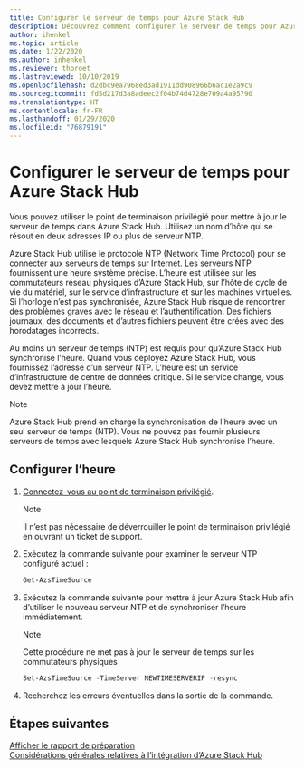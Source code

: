 ```yaml
---
title: Configurer le serveur de temps pour Azure Stack Hub
description: Découvrez comment configurer le serveur de temps pour Azure Stack Hub.
author: ihenkel
ms.topic: article
ms.date: 1/22/2020
ms.author: inhenkel
ms.reviewer: thoroet
ms.lastreviewed: 10/10/2019
ms.openlocfilehash: d2dbc9ea7968ed3ad1911dd908966b6ac1e2a9c9
ms.sourcegitcommit: fd5d217d3a8adeec2f04b74d4728e709a4a95790
ms.translationtype: HT
ms.contentlocale: fr-FR
ms.lasthandoff: 01/29/2020
ms.locfileid: "76879191"
---
```

# <a name="configure-the-time-server-for-azure-stack-hub"></a>Configurer le serveur de temps pour Azure Stack Hub

Vous pouvez utiliser le point de terminaison privilégié pour mettre à jour le serveur de temps dans Azure Stack Hub. Utilisez un nom d’hôte qui se résout en deux adresses IP ou plus de serveur NTP.

Azure Stack Hub utilise le protocole NTP (Network Time Protocol) pour se connecter aux serveurs de temps sur Internet. Les serveurs NTP fournissent une heure système précise. L’heure est utilisée sur les commutateurs réseau physiques d’Azure Stack Hub, sur l’hôte de cycle de vie du matériel, sur le service d’infrastructure et sur les machines virtuelles. Si l’horloge n’est pas synchronisée, Azure Stack Hub risque de rencontrer des problèmes graves avec le réseau et l’authentification. Des fichiers journaux, des documents et d’autres fichiers peuvent être créés avec des horodatages incorrects.

Au moins un serveur de temps (NTP) est requis pour qu’Azure Stack Hub synchronise l’heure. Quand vous déployez Azure Stack Hub, vous fournissez l’adresse d’un serveur NTP. L’heure est un service d’infrastructure de centre de données critique. Si le service change, vous devez mettre à jour l’heure.

> [!NOTE]
> Azure Stack Hub prend en charge la synchronisation de l’heure avec un seul serveur de temps (NTP). Vous ne pouvez pas fournir plusieurs serveurs de temps avec lesquels Azure Stack Hub synchronise l’heure.

## <a name="configure-time"></a>Configurer l’heure

1. [Connectez-vous au point de terminaison privilégié](azure-stack-privileged-endpoint.md). 
    > [!Note]  
    > Il n’est pas nécessaire de déverrouiller le point de terminaison privilégié en ouvrant un ticket de support.

2. Exécutez la commande suivante pour examiner le serveur NTP configuré actuel :

    ```PowerShell
    Get-AzsTimeSource
    ```

3. Exécutez la commande suivante pour mettre à jour Azure Stack Hub afin d’utiliser le nouveau serveur NTP et de synchroniser l’heure immédiatement.

    > [!Note]  
    > Cette procédure ne met pas à jour le serveur de temps sur les commutateurs physiques

    ```PowerShell
    Set-AzsTimeSource -TimeServer NEWTIMESERVERIP -resync
    ```

4. Recherchez les erreurs éventuelles dans la sortie de la commande.


## <a name="next-steps"></a>Étapes suivantes

[Afficher le rapport de préparation](azure-stack-validation-report.md)  
[Considérations générales relatives à l’intégration d’Azure Stack Hub](azure-stack-datacenter-integration.md)  
